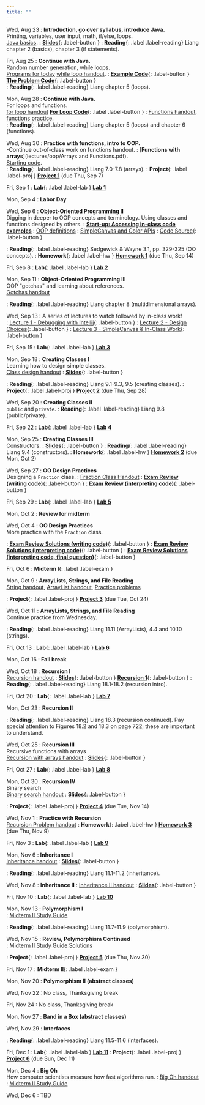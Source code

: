 ```yaml
---
title: ""
---
```


<!---   --->

Wed, Aug 23
: **Introduction, go over syllabus, introduce Java.**  
  Printing, variables, user input, math, if/else, loops.  
  [Java basics](lectures/intro/java-basics.pdf).
: [**Slides**](lectures/intro/CS142Intro1Slides.pdf){: .label-button } 
: **Reading**{: .label .label-reading} Liang chapter 2 (basics), chapter 3 (if statements).

Fri, Aug 25
: **Continue with Java.**  
  Random number generation, while loops.  
  [Programs for today](lectures/intro/scheduleLab1.pdf)
  [while loop handout](lectures/intro/while-loops-handout.pdf).
: [**Example Code**](lectures/intro/introductionToJava.java){: .label-button } 
  [**The Problem Code**](lectures/intro/problemCode.java){: .label-button }   
: **Reading**{: .label .label-reading} Liang chapter 5 (loops).

Mon, Aug 28
: **Continue with Java.**  
  For loops and functions.  
  [for loop handout](lectures/intro/for-loops-handout.pdf)
 [**For Loop Code**](lectures/intro/forLoop.java){: .label .label-button }
:  [Functions handout](lectures/intro/functions-handout.pdf),
  [functions practice](lectures/intro/functions-practice.pdf).  
: **Reading**{: .label .label-reading} Liang chapter 5 (loops) and chapter 6 (functions).

Wed, Aug 30
: **Practice with functions, intro to OOP.**  
  -Continue out-of-class work on functions handout.
:  [**Functions with arrays**](lectures/oop/Arrays and Functions.pdf).  
  [Starting code](lectures/oop/classPracticeBlank.java).  
: **Reading**{: .label .label-reading} Liang 7.0-7.8 (arrays).
 : **Project**{: .label .label-proj } [**Project 1**](projects/proj1) (due Thu, Sep 7)

<!--- : [**10am code**](https://github.com/pkirlin/cs142-f22-inclass/tree/10am/src/functions/FunctionPractice.java){: .label-button } 
	[**11am code**](https://github.com/pkirlin/cs142-f22-inclass/tree/11am/src/functions/FunctionPractice.java){: .label-button }--->

Fri, Sep 1
: **Lab**{: .label .label-lab }  [**Lab 1**](labs/lab1/)

Mon, Sep 4
: **Labor Day**

Wed, Sep 6
: **Object-Oriented Programming II**  
  Digging in deeper to OOP concepts and terminology.  Using classes and functions designed by others.
:  [**Start-up: Accessing in-class code examples**](lectures/oop/VCSSetup.pdf)
:  [OOP definitions](lectures/oop/oop-defs.pdf)
:  [SimpleCanvas and Color APIs](lectures/oop/simplecanvas-and-color.pdf)
:  [Code Source](https://github.com/ncp38/cs142-f23-inclass/tree/main/oop1){: .label-button } 
<!---: [**10am code**](https://github.com/pkirlin/cs142-f22-inclass/tree/10am/src/oop1){: .label-button } 
  [**11am code**](https://github.com/pkirlin/cs142-f22-inclass/tree/11am/src/oop1){: .label-button }--->
: **Reading**{: .label .label-reading} Sedgewick & Wayne 3.1, pp. 329-325 (OO concepts).
: **Homework**{: .label .label-hw } [**Homework 1**](homework/hw1) (due Thu, Sep 14)

Fri, Sep 8
: **Lab**{: .label .label-lab } [**Lab 2**](labs/lab2/)

Mon, Sep 11
: **Object-Oriented Programming III**  
  OOP "gotchas" and learning about references.  
  [Gotchas handout](lectures/oop/oop-gotchas-handout.pdf)
<!---: [**10am code**](https://github.com/pkirlin/cs142-f22-inclass/tree/10am/src/oop1){: .label-button } 
  [**11am code**](https://github.com/pkirlin/cs142-f22-inclass/tree/11am/src/oop1){: .label-button }--->
: **Reading**{: .label .label-reading} Liang chapter 8 (multidimensional arrays).
  
Wed, Sep 13 <!---Cancel?? Or Zoom class?--->
:  A series of lectures to watch followed by in-class work!  
:  [Lecture 1 - Debugging with Intellij](https://rhodes.instructuremedia.com/embed/75f01cbf-69f9-4c77-aeb7-96e19c0b19fa){: .label-button } 
:  [Lecture 2 - Design Choices](https://rhodes.instructuremedia.com/embed/c1553cb0-476d-45c3-b56c-277d4420e8da){: .label-button } 
:  [Lecture 3 - SimpleCanvas & In-Class Work](https://rhodes.instructuremedia.com/embed/b5ee1d41-8556-4609-93ed-cade4dc2aea8){: .label-button }
  
Fri, Sep 15
: **Lab**{: .label .label-lab } [**Lab 3**](labs/lab3/)

Mon, Sep 18
: **Creating Classes I**  
  Learning how to design simple classes.  
  [Class design handout](lectures/oop/oop-creating-classes-handout.pdf)
: [**Slides**](lectures/oop/oop-creating-classes-slides1.pdf){: .label-button } 
<!---  [**10am code**](https://github.com/pkirlin/cs142-f22-inclass/tree/10am/src/oop2){: .label-button } 
  [**11am code**](https://github.com/pkirlin/cs142-f22-inclass/tree/11am/src/oop2){: .label-button }--->
: **Reading**{: .label .label-reading} Liang 9.1-9.3, 9.5 (creating classes).
: **Project**{: .label .label-proj } [**Project 2**](projects/proj2) (due Thu, Sep 28)

Wed, Sep 20
: **Creating Classes II**  
  `public` and `private`.
: **Reading**{: .label .label-reading} Liang 9.8 (public/private).

Fri, Sep 22
: **Lab**{: .label .label-lab } [**Lab 4**](labs/lab4/)

Mon, Sep 25
: **Creating Classes III**  
  Constructors.
: [**Slides**](lectures/oop/creating-classes-day2-slides.pdf){: .label-button } 
: **Reading**{: .label .label-reading} Liang 9.4 (constructors).
: **Homework**{: .label .label-hw } [**Homework 2**](homework/hw2) (due Mon, Oct 2)

Wed, Sep 27
: **OO Design Practices**  
  Designing a `Fraction` class.
: [Fraction Class Handout](lectures/oop/fraction-class-handout.pdf)
: [**Exam Review (writing code)**](lectures/examPrep/midterm1-prac-inclass.pdf){: .label-button } 
: [**Exam Review (interpreting code)**](lectures/examPrep/midterm1-prac-additional.pdf){: .label-button } 
<!---:   [**10am code**](https://github.com/pkirlin/cs142-f22-inclass/tree/10am/src/fraction){: .label-button } 
	[**11am code**](https://github.com/pkirlin/cs142-f22-inclass/tree/11am/src/fraction){: .label-button }--->

Fri, Sep 29
: **Lab**{: .label .label-lab } [**Lab 5**](labs/lab5/)

Mon, Oct 2
: **Review for midterm**
<!---:   [**10am code**](https://github.com/pkirlin/cs142-f22-inclass/tree/10am/src/midterm1prep){: .label-button } 
	[**11am code**](https://github.com/pkirlin/cs142-f22-inclass/tree/11am/src/midterm1prep){: .label-button }--->

Wed, Oct 4
: **OO Design Practices**  
  More practice with the `Fraction` class.
<!---:   [**10am code**](https://github.com/pkirlin/cs142-f22-inclass/tree/10am/src/fraction){: .label-button } 
	[**11am code**](https://github.com/pkirlin/cs142-f22-inclass/tree/11am/src/fraction){: .label-button }--->
: [**Exam Review Solutions (writing code)**](lectures/examPrep/midterm1-prep-inclass-sol.pdf){: .label-button } 
: [**Exam Review Solutions (interpreting code)**](lectures/examPrep/midterm1-prep-addl-sol12.pdf){: .label-button } 
: [**Exam Review Solutions (interpreting code, final question)**](lectures/examPrep/midterm1-prep-addl-sol3.pdf){: .label-button } 

Fri, Oct 6
: **Midterm I**{: .label .label-exam }

Mon, Oct 9
: **ArrayLists, Strings, and File Reading**  
  [String handout](lectures/arraylists-str/strings-handout.pdf),
  [ArrayList handout](lectures/arraylists-str/arraylists-handout.pdf),
  [Practice problems](lectures/arraylists-str/practice.pdf)
<!---:   [**10am code**](https://github.com/pkirlin/cs142-f22-inclass/tree/10am/src/prebreak/Exercises.java){: .label-button } 
	[**11am code**](https://github.com/pkirlin/cs142-f22-inclass/tree/11am/src/prebreak/Exercises.java){: .label-button }--->
: **Project**{: .label .label-proj } [**Project 3**](projects/proj3) (due Tue, Oct 24)

Wed, Oct 11
: **ArrayLists, Strings, and File Reading**  
  Continue practice from Wednesday.
<!---:   [**10am code**](https://github.com/pkirlin/cs142-f22-inclass/tree/10am/src/prebreak/Exercises.java){: .label-button } 
	[**11am code**](https://github.com/pkirlin/cs142-f22-inclass/tree/11am/src/prebreak/Exercises.java){: .label-button }--->
: **Reading**{: .label .label-reading} Liang 11.11 (ArrayLists), 4.4 and 10.10 (strings).

Fri, Oct 13
: **Lab**{: .label .label-lab } [**Lab 6**](labs/lab6/)

Mon, Oct 16
: **Fall break**

Wed, Oct 18
: **Recursion I**  
  [Recursion handout](lectures/recursion/recursion-handout.pdf)
: [**Slides**](lectures/recursion/recursion-1-slides.pdf){: .label-button } 
	[**Recursion 1**](https://github.com/ncp38/cs142-f23-inclass/tree/main/src/recursion/Recursion1.java){: .label-button } 
: **Reading**{: .label .label-reading} Liang 18.1-18.2 (recursion intro).

Fri, Oct 20
: **Lab**{: .label .label-lab } [**Lab 7**](labs/lab7/)

Mon, Oct 23
: **Recursion II**
<!---:   [**10pm code**](https://github.com/pkirlin/cs142-f22-inclass/tree/10am/src/recursion/Recursion2.java){: .label-button } 
	[**11am code**](https://github.com/pkirlin/cs142-f22-inclass/tree/11am/src/recursion/Recursion2.java){: .label-button }--->
: **Reading**{: .label .label-reading} Liang 18.3 (recursion continued).  Pay special attention to Figures 18.2 and 18.3 on
  page 722; these are important to understand.

Wed, Oct 25
: **Recursion III**  
  Recursive functions with arrays  
    [Recursion with arrays handout](lectures/recursion/recursion-with-arrays.pdf)
: [**Slides**](lectures/recursion/day3-recursion-with-arrays-slides.pdf){: .label-button } 
<!---	[**10am code**](https://github.com/pkirlin/cs142-f22-inclass/blob/10am/src/recursion/Recursion3.java){: .label-button } 
	[**11am code**](https://github.com/pkirlin/cs142-f22-inclass/blob/11am/src/recursion/Recursion3.java){: .label-button }--->

Fri, Oct 27
: **Lab**{: .label .label-lab } [**Lab 8**](labs/lab8/)


Mon, Oct 30
: **Recursion IV**  
  Binary search  
	[Binary search handout](lectures/recursion/binsearch-handout.pdf)
: [**Slides**](lectures/recursion/day4-binsearch-slides.pdf){: .label-button } 
<!---	[**10am code**](https://github.com/pkirlin/cs142-f22-inclass/blob/10am/src/recursion/BinarySearch.java){: .label-button } 
	[**11am code**](https://github.com/pkirlin/cs142-f22-inclass/blob/11am/src/recursion/BinarySearch.java){: .label-button }--->
: **Project**{: .label .label-proj } [**Project 4**](projects/proj4) (due Tue, Nov 14)

Wed, Nov 1
: **Practice with Recursion**  
  [Recursion Problem handout](lectures/recursion/RecursionPracticeProblems.pdf)
: **Homework**{: .label .label-hw } [**Homework 3**](homework/hw3) (due Thu, Nov 9)

Fri, Nov 3
: **Lab**{: .label .label-lab } [**Lab 9**](labs/lab9/)

Mon, Nov 6
: **Inheritance I**  
  [Inheritance handout](lectures/inheritance/Inheritance-handout.pdf) 
: [**Slides**](lectures/inheritance/day1-inherit-slides.pdf){: .label-button } 
<!---	[**10am code**](https://github.com/pkirlin/cs142-f22-inclass/tree/10am/src/inherit1){: .label-button } 
	[**11am code**](https://github.com/pkirlin/cs142-f22-inclass/tree/11am/src/inherit1){: .label-button }--->
: **Reading**{: .label .label-reading} Liang 11.1-11.2 (inheritance). 

Wed, Nov 8
: **Inheritance II**
:  [Inheritance II handout](lectures/inheritance/inheritance-handout-2.pdf) 
: [**Slides**](lectures/inheritance/day2-inherit-slides.pdf){: .label-button } 

Fri, Nov 10
: **Lab**{: .label .label-lab } [**Lab 10**](labs/lab10/)

Mon, Nov 13
: **Polymorphism I**  
:  [Midterm II Study Guide](lectures/examPrep/exam2-prac.pdf) 
<!---	[**10am code**](https://github.com/pkirlin/cs142-f22-inclass/tree/10am/src/poly1){: .label-button } 
	[**11am code**](https://github.com/pkirlin/cs142-f22-inclass/tree/11am/src/poly1){: .label-button }--->
: **Reading**{: .label .label-reading} Liang 11.7-11.9 (polymorphism). 

Wed, Nov 15
: **Review, Polymorphism Continued**  
:  [Midterm II Study Guide Solutions](lectures/examPrep/exam2-prac-solutions.pdf) 
<!---	[**10am code**](https://github.com/pkirlin/cs142-f22-inclass/tree/10am/src/poly2){: .label-button } 
	[**11am code**](https://github.com/pkirlin/cs142-f22-inclass/tree/11am/src/poly2){: .label-button }  --->
: **Project**{: .label .label-proj } [**Project 5**](projects/proj5) (due Thu, Nov 30)

Fri, Nov 17
: **Midterm II**{: .label .label-exam }

Mon, Nov 20
: **Polymorphism II (abstract classes)**

Wed, Nov 22
: No class, Thanksgiving break

Fri, Nov 24
: No class, Thanksgiving break

Mon, Nov 27
: **Band in a Box (abstract classes)**  
<!---	[**10am code**](https://github.com/pkirlin/cs142-f22-inclass/tree/10am/src/bandinabox){: .label-button } 
	[**11am code**](https://github.com/pkirlin/cs142-f22-inclass/tree/11am/src/bandinabox){: .label-button } --->

Wed, Nov 29
: **Interfaces**  
<!---	[**10am code**](https://github.com/pkirlin/cs142-f22-inclass/tree/10am/src/interfaces1){: .label-button } 
	[**11am code**](https://github.com/pkirlin/cs142-f22-inclass/tree/11am/src/interfaces1){: .label-button }--->
: **Reading**{: .label .label-reading} Liang 11.5-11.6 (interfaces). 

Fri, Dec 1
: **Lab**{: .label .label-lab } [**Lab 11**](labs/lab11/)
: **Project**{: .label .label-proj } [**Project 6**](projects/proj6) (due Sun, Dec 11)

Mon, Dec 4
: **Big Oh**  
  How computer scientists measure how fast algorithms run. 
: [Big Oh handout](lectures/big-oh/bigoh-handout.pdf) 
: [Midterm II Study Guide](lectures/examPrep/final-prac-problems-f23.pdf) 

Wed, Dec 6
: TBD

